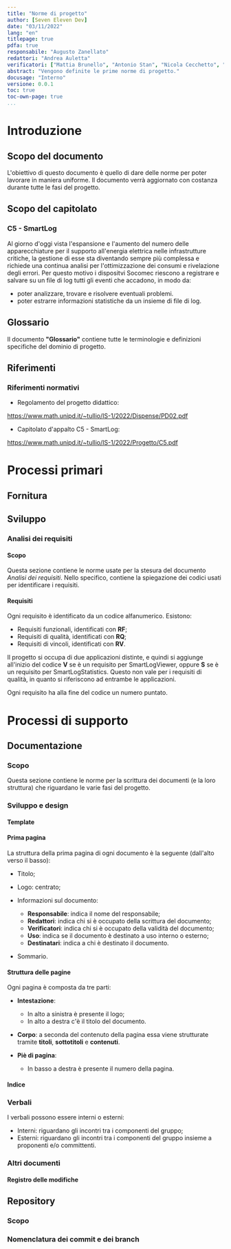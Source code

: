 ```yaml
---
title: "Norme di progetto"
author: [Seven Eleven Dev]
date: "03/11/2022"
lang: "en"
titlepage: true
pdfa: true
responsabile: "Augusto Zanellato"
redattori: "Andrea Auletta"
verificatori: ["Mattia Brunello", "Antonio Stan", "Nicola Cecchetto", "Enrik Rucaj", "Davide Vitagliano"]
abstract: "Vengono definite le prime norme di progetto."
docusage: "Interno"
versione: 0.0.1
toc: true
toc-own-page: true
...
```


<!--
| Versione | Data       | Descrizione                                            |
|----------|------------|--------------------------------------------------------|
| 0.0.2    | 22/11/2022 | Aggiunta sezioni "Analisi dei requisiti" e "Requisiti" |
| 0.0.1    | 03/11/2022 | Stesura della documentazione                           |
-->

# Introduzione

## Scopo del documento

L'obiettivo di questo documento è quello di dare delle norme per poter lavorare in maniera uniforme.
Il documento verrà aggiornato con costanza durante tutte le fasi del progetto.

## Scopo del capitolato

### **C5 - SmartLog**

Al giorno d'oggi vista l'espansione e l'aumento del numero delle apparecchiature per il supporto all'energia elettrica nelle infrastrutture critiche, la gestione di esse sta diventando sempre più complessa e richiede una continua analisi per l'ottimizzazione dei consumi e rivelazione degli errori. Per questo motivo i dispositvi Socomec riescono a registrare e salvare su un file di log tutti gli eventi che accadono, in modo da:

* poter analizzare, trovare e risolvere eventuali problemi.
* poter estrarre informazioni statistiche da un insieme di file di log.

## Glossario

Il documento **"Glossario"** contiene tutte le terminologie e definizioni specifiche del dominio di progetto.  

## Riferimenti

### Riferimenti normativi

* Regolamento del progetto didattico:

<https://www.math.unipd.it/~tullio/IS-1/2022/Dispense/PD02.pdf>

* Capitolato d'appalto C5 - SmartLog:

<https://www.math.unipd.it/~tullio/IS-1/2022/Progetto/C5.pdf>

# Processi primari

## Fornitura

<!-- TODO: Capire fornitura-->

## Sviluppo

### Analisi dei requisiti

#### Scopo

Questa sezione contiene le norme usate per la stesura del documento *Analisi dei requisiti*. Nello specifico, contiene la spiegazione dei codici usati per identificare i requisiti.

<!-- TO DO: Aggiungere ovviamente i codici per i casi d'uso quando verranno fatti -->

#### Requisiti

Ogni requisito è identificato da un codice alfanumerico. Esistono:

* Requisiti funzionali, identificati con **RF**;
* Requisiti di qualità, identificati con **RQ**;
* Requisiti di vincoli, identificati con **RV**.

<!-- TO DO: decidere se ha senso mettere requisiti sistemi operativi e prestazionali -->

Il progetto si occupa di due applicazioni distinte, e quindi si aggiunge all'inizio del codice **V** se è un requisito per SmartLogViewer, oppure **S** se è un requisito per SmartLogStatistics. Questo non vale per i requisiti di qualità, in quanto si riferiscono ad entrambe le applicazioni.

Ogni requisito ha alla fine del codice un numero puntato.

<!-- TO DO: decidere se ha senso tenere separati requisiti di vincoli -->

# Processi di supporto

## Documentazione

### Scopo

Questa sezione contiene le norme per la scrittura dei documenti (e la loro struttura) che riguardano le varie fasi del progetto.

### Sviluppo e design

<!-- TO DO: Definire nomenclatura documenti -->

#### Template

#### Prima pagina

La struttura della prima pagina di ogni documento è la seguente (dall'alto verso il basso):

* Titolo;
* Logo: centrato;
* Informazioni sul documento:
  * **Responsabile**: indica il nome del responsabile;
  * **Redattori**: indica chi si è occupato della scrittura del documento;
  * **Verificatori**: indica chi si è occupato della validità del documento;
  * **Uso**: indica se il documento è destinato a uso interno o esterno;
  * **Destinatari**: indica a chi è destinato il documento.

* Sommario.

<!--  Data emanazione e versioning nella tabella sotto?  -->
#### Struttura delle pagine

Ogni pagina è composta da tre parti:

* **Intestazione**:
  * In alto a sinistra è presente il logo;
  * In alto a destra c'è il titolo del documento.

* **Corpo**: a seconda del contenuto della pagina essa viene strutturate tramite **titoli**, **sottotitoli** e **contenuti**.

* **Piè di pagina**:
  * In basso a destra è presente il numero della pagina.

#### Indice

<!--  ??? -->

### Verbali

I verbali possono essere interni o esterni:

* Interni: riguardano gli incontri tra i componenti del gruppo;
* Esterni: riguardano gli incontri tra i componenti del gruppo insieme a proponenti e/o committenti.

### Altri documenti

#### Registro delle modifiche

## Repository

### Scopo

### Nomenclatura dei commit e dei branch
